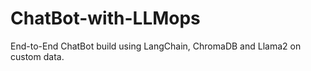 # ChatBot-with-LLMops
End-to-End ChatBot build using LangChain, ChromaDB and Llama2 on custom data.
